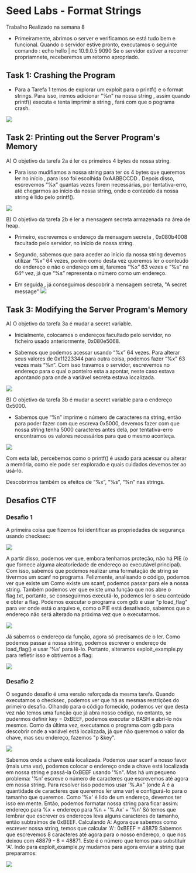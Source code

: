 # Seed Labs - Format Strings
Trabalho Realizado na semana 8

- Primeiramente, abrimos o server e verificamos se está tudo bem e funcional. Quando o servidor estive pronto, executamos o seguinte comando :
 echo hello | nc 10.9.0.5 9090
 Se o servidor estiver a recorrer propriamnete, receberemos um retorno apropriado.

## Task 1: Crashing the Program

- Para a Tarefa 1 temos de explorar um exploit para o printf() e o format strings. Para isso, iremos adicionar "%n" na nossa string , assim quando printf() executa e tenta imprimir a string , fará com que o pograma crash.

![](./imgs/66.png)

## Task 2: Printing out the Server Program's Memory
A)
O objetivo da tarefa 2a é ler os primeiros 4 bytes de nossa string. 
- Para isso mudifiamos a nossa string para ter os 4 bytes que queremos ler no início , para isso foi escolhida 0xAABBCCDD . Depois disso, escrevemos “%x” quantas vezes forem necessárias, por tentativa-erro, até chegarmos ao início da nossa string, onde o conteúdo da nossa string é lido pelo printf().

![](./imgs/67.png)

B)
O objetivo da tarefa 2b é ler a mensagem secreta armazenada na área de heap.

- Primeiro, escrevemos o endereço da mensagem secreta , 0x080b4008 facultado pelo servidor, no início de nossa string.

- Segundo, sabemos que para aceder ao início da nossa string devemos utilizar “%x” 64 vezes, porém como desta vez queremos ler o conteúdo do endereço e não o endereço em si, faremos “%x” 63 vezes e “%s” na 64ª vez, já que “%s” representa o número como um endereço.

- Em seguida , já conseguimos descobrir a mensagem secreta, "A secret message"
![](./imgs/68.png)

## Task 3: Modifying the Server Program's Memory
A)
O objetivo da tarefa 3a é mudar a secret variable.

- Inicialmente, colocamos o endereços facultado pelo servidor, no ficheiro usado anteriormente, 0x080e5068.

- Sabemos que podemos acessar usando “%x” 64 vezes. Para alterar seus valores de 0x11223344 para outra coisa, podemos fazer “%x” 63 vezes mais “%n”. Com isso travamos o servidor, escrevemos no endereço para o qual o ponteiro esta a apontar, neste caso estava apontando para onde a variável secreta estava localizada.

![](./imgs/69.png)

B)
O objetivo da tarefa 3b é mudar a secret variable para o endereço 0x5000.

- Sabemos que “%n” imprime o número de caracteres na string, então para poder fazer com que escreva 0x5000, devemos fazer com que nossa string tenha 5000 caracteres antes dela, por tentativa-erro encontramos os valores necessários para que o mesmo aconteça.

![](./imgs/70.png)

Com esta lab, percebemos como o printf() é usado para acessar ou alterar a memória, como ele pode ser explorado e quais cuidados devemos ter ao usá-lo.

Descobrimos também os efeitos de “%x”, “%s”, “%n”  nas strings.


## Desafios CTF

### Desafio 1

A primeira coisa que fizemos foi identificar as propriedades de segurança usando checksec:

![](./imgs/61.png)

A partir disso, podemos ver que, embora tenhamos proteção, não há PIE (o que fornece alguma aleatoriedade de endereço ao executável principal). Com isso, sabemos que podemos realizar uma formatação de string se tivermos um scanf no programa.
Felizmente, analisando o código, podemos ver que existe um
Como existe um scanf, podemos passar para ele a nossa string. Também podemos ver que existe uma função que nos abre o flag.txt, portanto, se conseguirmos executá-lo, podemos ler o seu conteúdo e obter a flag.
Podemos executar o programa com gdb e usar "p load_flag" para ver onde está o arquivo e, como o PIE está desativado, sabemos que o endereço não será alterado na próxima vez que o executarmos.

![](./imgs/62.png)

Já sabemos o endereço da função, agora só precisamos de o ler. Como podemos passar a nossa string, podemos escrever o endereço de load_flag() e usar '%s' para lê-lo. Portanto, alteramos exploit_example.py para refletir isso e obtivemos a flag:

![](./imgs/63.png)

### Desafio 2

O segundo desafio é uma versão reforçada da mesma tarefa. Quando executamos o checksec, podemos ver que há as mesmas restrições do primeiro desafio.
Olhando para o código fornecido, podemos ver que desta vez não temos uma função que já abra nosso código, no entanto, se pudermos definir key = 0xBEEF, podemos executar o BASH e abri-lo nós mesmos.
Como da última vez, executamos o programa com gdb para descobrir onde a variável está localizada, já que não queremos o valor da chave, mas seu endereço, fazemos "p &key".

![](./imgs/64.png)

Sabemos onde a chave está localizada. Podemos usar scanf a nosso favor (mais uma vez), podemos colocar o endereço onde a chave está localizada em nossa string e passá-la 0xBEEF usando '%n". Mas há um pequeno problema:
'%n' escreve o número de caracteres que escrevemos até agora em nossa string.
Para resolver isso podemos usar '%.Ax" (onde A é a quantidade de caracteres que queremos ler uma var) e configurá-lo para o tamanho que queremos.
Como '%x' é lido de um endereço, devemos ter isso em mente. Então, podemos formatar nossa string para ficar assim:
endereço para %x + endereço para %n + '%.Ax' + '%n'
Só temos que lembrar que escrever os endereços leva alguns caracteres de tamanho, então subtraímos de 0xBEEF.
Calculando A:
Agora que sabemos como escrever nossa string, temos que calcular 'A':
0xBEEF = 48879
Sabemos que escrevemos 8 caracteres até agora para o nosso endereço, o que nos deixou com 48879 - 8 = 48871.
Este é o número que temos para substituir 'A'.
Indo para exploit_example.py mudamos para agora enviar a string que preparamos:

![](./imgs/65.png)

